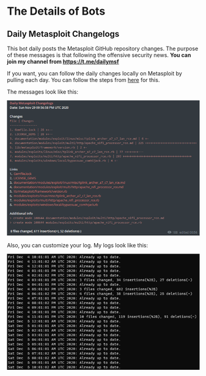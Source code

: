 # The Details of Bots

## Daily Metasploit Changelogs 

This bot daily posts the Metasploit GitHub repository changes. The purpose of these messages is that following the offensive security news. **You can join my channel from https://t.me/dailymsf**

If you want, you can follow the daily changes locally on Metasploit by pulling each day. You can follow the steps from [here](https://github.com/rapid7/metasploit-framework/wiki/Setting-Up-a-Metasploit-Development-Environment#set-up-your-local-copy-of-the-repository) for this.

The messages look like this:

![message](screenshots/message.png)

Also, you can customize your log. My logs look like this:

![Image of Yaktocat](screenshots/log.png)

